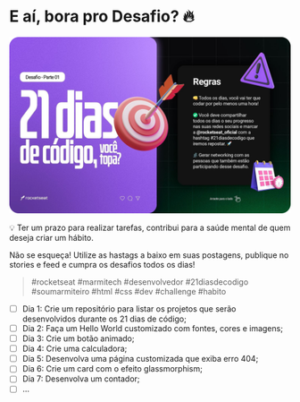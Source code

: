 # E aí, bora pro Desafio? 🔥  

[![ ](./21daysofcode.png)]( https://www.instagram.com/p/ChTBg1BpLGU/ )

💡 Ter um prazo para realizar tarefas, contribui para a saúde mental de quem deseja criar um hábito.

Não se esqueça! Utilize as hastags a baixo em suas postagens, publique no stories e feed e cumpra os desafios todos os dias!
  
> #rocketseat #marmitech #desenvolvedor #21diasdecodigo #soumarmiteiro #html #css #dev #challenge #habito

 - [ ] Dia 1: Crie um repositório para listar os projetos que serão desenvolvidos durante os 21 dias de código;
 - [ ] Dia 2: Faça um Hello World customizado com fontes, cores e imagens;
 - [ ] Dia 3: Crie um botão animado;
 - [ ] Dia 4: Crie uma calculadora;
 - [ ] Dia 5: Desenvolva uma página customizada que exiba erro 404;
 - [ ] Dia 6: Crie um card com o efeito glassmorphism;
 - [ ] Dia 7: Desenvolva um contador;
 - [ ] ...
